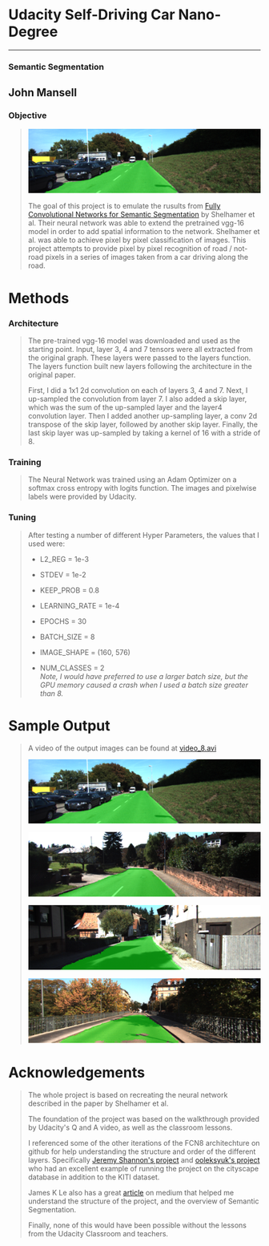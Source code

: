 # Udacity Self-Driving Car Nano-Degree
---
### Semantic Segmentation
John Mansell
---
> 
### Objective
> ![](WriteUp/write_up_images/um_000015.png)
> 
> The goal of this project is to emulate the rusults from 
[Fully Convolutional Networks for Semantic Segmentation](https://arxiv.org/pdf/1605.06211.pdf) by Shelhamer et al.
Their neural network was able to extend the pretrained vgg-16 model in order to add spatial information to the network.
Shelhamer et al. was able to achieve pixel by pixel classification of images. This project attempts to provide pixel by
pixel recognition of road / not-road pixels in a series of images taken from a car driving along the road.
>
# Methods
> 
### Architecture
> The pre-trained vgg-16 model was downloaded and used as the starting point. Input, layer 3, 4 and 7 tensors
were all extracted from the original graph. These layers were passed to the layers function. The layers function
built new layers following the architecture in the original paper.
>
> First, I did a 1x1 2d convolution on each of layers 3, 4 and 7. Next, I up-sampled the convolution from layer 7. I 
also added a skip layer, which was the sum of the up-sampled layer and the layer4 convolution layer. Then I added
another up-sampling layer, a conv 2d transpose of the skip layer, followed by another skip layer. Finally, the last skip
layer was up-sampled by taking a kernel of 16 with a stride of 8.
>
### Training
> The Neural Network was trained using an Adam Optimizer on a softmax cross entropy with logits function. The images and
pixelwise labels were provided by Udacity.
> 
### Tuning
> After testing a number of different Hyper Parameters, the values that I used were:  
> * L2_REG = 1e-3  
> * STDEV = 1e-2  
> * KEEP_PROB = 0.8  
> * LEARNING_RATE = 1e-4
> 
> * EPOCHS = 30  
> * BATCH_SIZE = 8  
> * IMAGE_SHAPE = (160, 576)  
> * NUM_CLASSES = 2  
> *Note, I would have preferred to use a larger batch size, but the GPU memory caused a crash when I used a batch size 
greater than 8.*
> 
# Sample Output
>
> A video of the output images can be found at [video_8.avi](video_8.avi)
> 
> ![](write_up_images/um_000015.png)  
> 
> ![](write_up_images/uu_000089.png)
> 
> ![](write_up_images/uu_000092.png)
> 
> ![](write_up_images/uu_000097.png)
> 

# Acknowledgements
> The whole project is based on recreating the neural network described in the paper by Shelhamer et al.
> 
> The foundation of the project was based on the walkthrough provided by Udacity's Q and A video, as well as the
classroom lessons.  
> 
> I referenced some of the other iterations of the FCN8 architechture on github for help understanding the structure 
and order of the different layers. Specifically 
[Jeremy Shannon's project](https://github.com/jeremy-shannon/CarND-Semantic-Segmentation)
 and [ooleksyuk's project](https://github.com/ooleksyuk/CarND-Semantic-Segmentation) who had an excellent example of
 running the project on the cityscape database in addition to the KITI dataset.
 >
 > James K Le also has a great [article](https://medium.com/nanonets/how-to-do-image-segmentation-using-deep-learning-c673cc5862ef)
 on medium that helped me understand the structure of the project, and the overview of Semantic Segmentation.
 >
 > Finally, none of this would have been possible without the lessons from the Udacity Classroom and teachers.